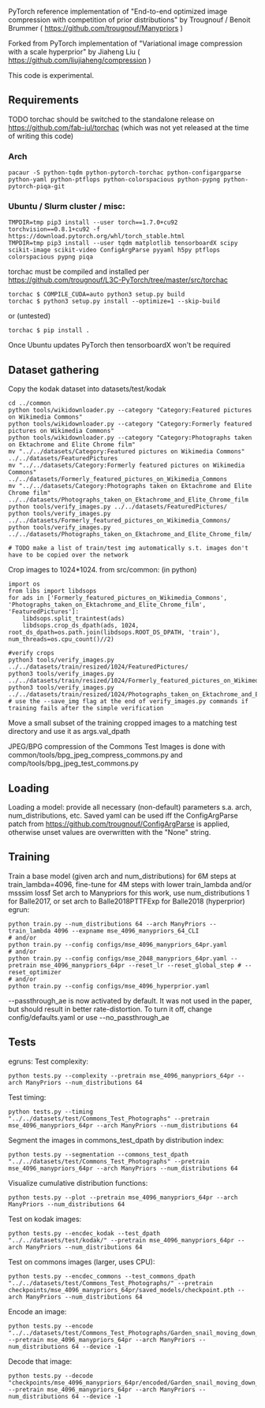 PyTorch reference implementation of
"End-to-end optimized image compression with competition of prior distributions"
by Trougnouf / Benoit Brummer ( https://github.com/trougnouf/Manypriors )

Forked from PyTorch implementation of
"Variational image compression with a scale hyperprior"
by Jiaheng Liu ( https://github.com/liujiaheng/compression )

This code is experimental.

## Requirements

TODO torchac should be switched to the standalone release on https://github.com/fab-jul/torchac (which was not yet released at the time of writing this code)

### Arch
```
pacaur -S python-tqdm python-pytorch-torchac python-configargparse python-yaml python-ptflops python-colorspacious python-pypng python-pytorch-piqa-git
```

### Ubuntu / Slurm cluster / misc:

```
TMPDIR=tmp pip3 install --user torch==1.7.0+cu92 torchvision==0.8.1+cu92 -f https://download.pytorch.org/whl/torch_stable.html
TMPDIR=tmp pip3 install --user tqdm matplotlib tensorboardX scipy scikit-image scikit-video ConfigArgParse pyyaml h5py ptflops colorspacious pypng piqa

```
torchac must be compiled and installed per https://github.com/trougnouf/L3C-PyTorch/tree/master/src/torchac
```
torchac $ COMPILE_CUDA=auto python3 setup.py build
torchac $ python3 setup.py install --optimize=1 --skip-build
```
or (untested)
```
torchac $ pip install .
```

Once Ubuntu updates PyTorch then tensorboardX won't be required

## Dataset gathering
Copy the kodak dataset into datasets/test/kodak

```
cd ../common
python tools/wikidownloader.py --category "Category:Featured pictures on Wikimedia Commons"
python tools/wikidownloader.py --category "Category:Formerly featured pictures on Wikimedia Commons"
python tools/wikidownloader.py --category "Category:Photographs taken on Ektachrome and Elite Chrome film"
mv "../../datasets/Category:Featured pictures on Wikimedia Commons" ../../datasets/FeaturedPictures
mv "../../datasets/Category:Formerly featured pictures on Wikimedia Commons" ../../datasets/Formerly_featured_pictures_on_Wikimedia_Commons
mv "../../datasets/Category:Photographs taken on Ektachrome and Elite Chrome film" ../../datasets/Photographs_taken_on_Ektachrome_and_Elite_Chrome_film
python tools/verify_images.py ../../datasets/FeaturedPictures/
python tools/verify_images.py ../../datasets/Formerly_featured_pictures_on_Wikimedia_Commons/
python tools/verify_images.py ../../datasets/Photographs_taken_on_Ektachrome_and_Elite_Chrome_film/

# TODO make a list of train/test img automatically s.t. images don't have to be copied over the network
```
Crop images to 1024*1024. from src/common: (in python)

```
import os
from libs import libdsops
for ads in ['Formerly_featured_pictures_on_Wikimedia_Commons', 'Photographs_taken_on_Ektachrome_and_Elite_Chrome_film', 'FeaturedPictures']:
    libdsops.split_traintest(ads)
    libdsops.crop_ds_dpath(ads, 1024, root_ds_dpath=os.path.join(libdsops.ROOT_DS_DPATH, 'train'), num_threads=os.cpu_count()//2)

#verify crops
python3 tools/verify_images.py ../../datasets/train/resized/1024/FeaturedPictures/
python3 tools/verify_images.py ../../datasets/train/resized/1024/Formerly_featured_pictures_on_Wikimedia_Commons/
python3 tools/verify_images.py ../../datasets/train/resized/1024/Photographs_taken_on_Ektachrome_and_Elite_Chrome_film/
# use the --save_img flag at the end of verify_images.py commands if training fails after the simple verification
```
Move a small subset of the training cropped images to a matching test directory and use it as args.val_dpath

JPEG/BPG compression of the Commons Test Images is done with common/tools/bpg_jpeg_compress_commons.py and comp/tools/bpg_jpeg_test_commons.py

## Loading

Loading a model: provide all necessary (non-default) parameters s.a. arch, num_distributions, etc.
Saved yaml can be used iff the ConfigArgParse patch from https://github.com/trougnouf/ConfigArgParse is applied,
otherwise unset values are overwritten with the "None" string.

## Training

Train a base model (given arch and num_distributions) for 6M steps at train_lambda=4096, fine-tune for 4M steps with lower train_lambda and/or msssim lossf
Set arch to Manypriors for this work, use num_distributions 1 for Balle2017, or set arch to Balle2018PTTFExp for Balle2018 (hyperprior)
egrun:

```
python train.py --num_distributions 64 --arch ManyPriors --train_lambda 4096 --expname mse_4096_manypriors_64_CLI
# and/or
python train.py --config configs/mse_4096_manypriors_64pr.yaml
# and/or
python train.py --config configs/mse_2048_manypriors_64pr.yaml --pretrain mse_4096_manypriors_64pr --reset_lr --reset_global_step # --reset_optimizer
# and/or
python train.py --config configs/mse_4096_hyperprior.yaml
```

--passthrough_ae is now activated by default. It was not used in the paper, but should result in better rate-distortion. To turn it off, change config/defaults.yaml or use --no_passthrough_ae
## Tests

egruns:
Test complexity:

```
python tests.py --complexity --pretrain mse_4096_manypriors_64pr --arch ManyPriors --num_distributions 64
```
Test timing:

```
python tests.py --timing "../../datasets/test/Commons_Test_Photographs" --pretrain mse_4096_manypriors_64pr --arch ManyPriors --num_distributions 64
```
Segment the images in commons_test_dpath by distribution index:

```
python tests.py --segmentation --commons_test_dpath "../../datasets/test/Commons_Test_Photographs" --pretrain mse_4096_manypriors_64pr --arch ManyPriors --num_distributions 64
```
Visualize cumulative distribution functions:

```
python tests.py --plot --pretrain mse_4096_manypriors_64pr --arch ManyPriors --num_distributions 64
```
Test on kodak images:

```
python tests.py --encdec_kodak --test_dpath "../../datasets/test/kodak/" --pretrain mse_4096_manypriors_64pr --arch ManyPriors --num_distributions 64
```
Test on commons images (larger, uses CPU):

```
python tests.py --encdec_commons --test_commons_dpath "../../datasets/test/Commons_Test_Photographs/" --pretrain checkpoints/mse_4096_manypriors_64pr/saved_models/checkpoint.pth --arch ManyPriors --num_distributions 64
```
Encode an image:

```
python tests.py --encode "../../datasets/test/Commons_Test_Photographs/Garden_snail_moving_down_the_Vennbahn_in_disputed_territory_(DSCF5879).png" --pretrain mse_4096_manypriors_64pr --arch ManyPriors --num_distributions 64 --device -1
```
Decode that image:

```
python tests.py --decode "checkpoints/mse_4096_manypriors_64pr/encoded/Garden_snail_moving_down_the_Vennbahn_in_disputed_territory_(DSCF5879).png" --pretrain mse_4096_manypriors_64pr --arch ManyPriors --num_distributions 64 --device -1
```